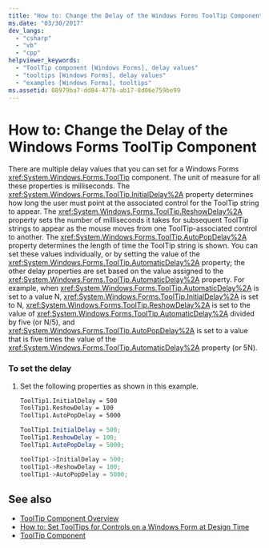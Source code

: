 ```yaml
---
title: "How to: Change the Delay of the Windows Forms ToolTip Component"
ms.date: "03/30/2017"
dev_langs: 
  - "csharp"
  - "vb"
  - "cpp"
helpviewer_keywords: 
  - "ToolTip component [Windows Forms], delay values"
  - "tooltips [Windows Forms], delay values"
  - "examples [Windows Forms], tooltips"
ms.assetid: 08979ba7-dd84-477b-ab17-8d06e759be99
---
```

# How to: Change the Delay of the Windows Forms ToolTip Component
There are multiple delay values that you can set for a Windows Forms <xref:System.Windows.Forms.ToolTip> component. The unit of measure for all these properties is milliseconds. The <xref:System.Windows.Forms.ToolTip.InitialDelay%2A> property determines how long the user must point at the associated control for the ToolTip string to appear. The <xref:System.Windows.Forms.ToolTip.ReshowDelay%2A> property sets the number of milliseconds it takes for subsequent ToolTip strings to appear as the mouse moves from one ToolTip-associated control to another. The <xref:System.Windows.Forms.ToolTip.AutoPopDelay%2A> property determines the length of time the ToolTip string is shown. You can set these values individually, or by setting the value of the <xref:System.Windows.Forms.ToolTip.AutomaticDelay%2A> property; the other delay properties are set based on the value assigned to the <xref:System.Windows.Forms.ToolTip.AutomaticDelay%2A> property. For example, when <xref:System.Windows.Forms.ToolTip.AutomaticDelay%2A> is set to a value N, <xref:System.Windows.Forms.ToolTip.InitialDelay%2A> is set to N, <xref:System.Windows.Forms.ToolTip.ReshowDelay%2A> is set to the value of <xref:System.Windows.Forms.ToolTip.AutomaticDelay%2A> divided by five (or N/5), and <xref:System.Windows.Forms.ToolTip.AutoPopDelay%2A> is set to a value that is five times the value of the <xref:System.Windows.Forms.ToolTip.AutomaticDelay%2A> property (or 5N).  
  
### To set the delay  
  
1.  Set the following properties as shown in this example.  
  
    ```vb  
    ToolTip1.InitialDelay = 500  
    ToolTip1.ReshowDelay = 100  
    ToolTip1.AutoPopDelay = 5000  
    ```  
  
    ```csharp  
    ToolTip1.InitialDelay = 500;  
    ToolTip1.ReshowDelay = 100;  
    ToolTip1.AutoPopDelay = 5000;  
    ```  
  
    ```cpp  
    toolTip1->InitialDelay = 500;  
    toolTip1->ReshowDelay = 100;  
    toolTip1->AutoPopDelay = 5000;  
    ```  
  
## See also
- [ToolTip Component Overview](../../../../docs/framework/winforms/controls/tooltip-component-overview-windows-forms.md)
- [How to: Set ToolTips for Controls on a Windows Form at Design Time](../../../../docs/framework/winforms/controls/how-to-set-tooltips-for-controls-on-a-windows-form-at-design-time.md)
- [ToolTip Component](../../../../docs/framework/winforms/controls/tooltip-component-windows-forms.md)
